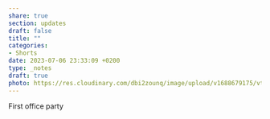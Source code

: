 ```yaml
---
share: true
section: updates
draft: false
title: ""
categories:
- Shorts
date: 2023-07-06 23:33:09 +0200
type: _notes
draft: true
photo: https://res.cloudinary.com/dbi2zounq/image/upload/v1688679175/vtwoslpxxxspfnofjtgf.jpg
---
```


First office party
